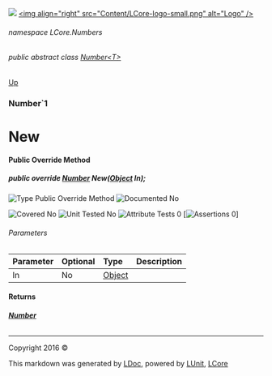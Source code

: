 ![](Content/LCore-banner-small.png "")
[&lt;img align=&quot;right&quot; src=&quot;Content/LCore-logo-small.png&quot; alt=&quot;Logo&quot; /&gt;](../README.md)

###### namespace LCore.Numbers

###### public abstract class [Number&lt;T&gt;](docs/Number%601.md)
[Up](docs/Number%601.md)

### Number`1

# New

#### Public Override Method

##### public override <strong><a href="docs/Number.md" alt="">Number</a></strong> New(<a href="https://msdn.microsoft.com/en-us/library/system.object.aspx" alt="">Object</a> In);

![Type Public Override Method](http://b.repl.ca/v1/Type-Public%20Override%20Method-blue.png "")     ![Documented No](http://b.repl.ca/v1/Documented-No-red.png "") 

![Covered No](http://b.repl.ca/v1/Covered-No-red.png "") ![Unit Tested No](http://b.repl.ca/v1/Unit%20Tested-No-lightgrey.png "") ![Attribute Tests 0](http://b.repl.ca/v1/Attribute%20Tests-0-lightgrey.png "") [![Assertions 0](http://b.repl.ca/v1/Assertions-0-lightgrey.png "")]

###### Parameters

Parameter | Optional | Type | Description
:---  | :---  | :---  | :--- 
In | No | [Object](https://msdn.microsoft.com/en-us/library/system.object.aspx) | 


#### Returns

###### **[Number](docs/Number.md)**



---

Copyright 2016 &copy; [](../README.md) [](../TableOfContents.md)

This markdown was generated by [LDoc](https://github.com/CodeSingularity/LDoc), powered by [LUnit](https://github.com/CodeSingularity/LUnit), [LCore](https://github.com/CodeSingularity/LCore)

